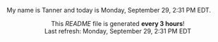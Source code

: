 My name is Tanner and today is Monday, September 29, 2:31 PM EDT.

<p align="center">This <i>README</i> file is generated <b>every 3 hours</b>!</br>Last refresh: Monday, September 29, 2:31 PM EDT<br /></p>
